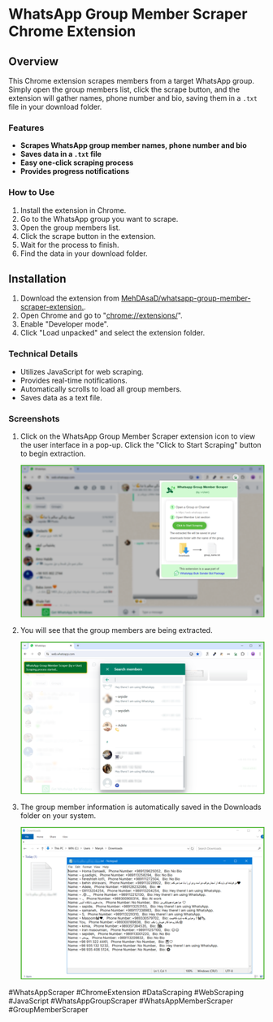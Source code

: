 # WhatsApp Group Member Scraper Chrome Extension


## Overview

This Chrome extension scrapes members from a target WhatsApp group. Simply open the group members list, click the scrape button, and the extension will gather names, phone number and bio, saving them in a `.txt` file in your download folder.


### Features
*   **Scrapes WhatsApp group member names, phone number and bio**
*   **Saves data in a `.txt` file**
*   **Easy one-click scraping process**
*   **Provides progress notifications**


### How to Use
1. Install the extension in Chrome.
2. Go to the WhatsApp group you want to scrape.
3. Open the group members list.
4. Click the scrape button in the extension.
5. Wait for the process to finish.
6. Find the data in your download folder.


## Installation
1. Download the extension from [MehDAsaD/whatsapp-group-member-scraper-extension.](https://github.com/MehDAsaD/whatsapp-group-member-scraper-extension/tree/main).
2. Open Chrome and go to "[chrome://extensions/](chrome://extensions/)".
3. Enable "Developer mode".
4. Click "Load unpacked" and select the extension folder.


### Technical Details
- Utilizes JavaScript for web scraping.
- Provides real-time notifications.
- Automatically scrolls to load all group members.
- Saves data as a text file.
  

### Screenshots
1. Click on the WhatsApp Group Member Scraper extension icon to view the user interface in a pop-up. Click the "Click to Start Scraping" button to begin extraction.

   ![Screenshot 1](screenshot/extension-1.png)

2. You will see that the group members are being extracted.

   ![Screenshot 2](screenshot/extension-2.png)

3. The group member information is automatically saved in the Downloads folder on your system.

   ![Screenshot 3](screenshot/extension-3.png)


#WhatsAppScraper #ChromeExtension #DataScraping #WebScraping #JavaScript #WhatsAppGroupScraper #WhatsAppMemberScraper #GroupMemberScraper
